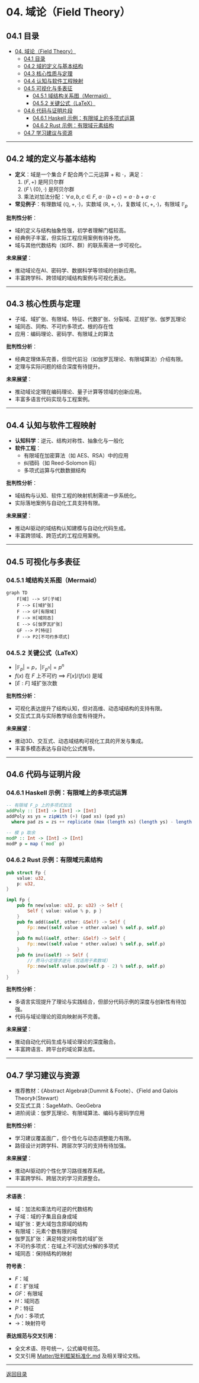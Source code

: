 # 04. 域论（Field Theory）

## 04.1 目录

- [04. 域论（Field Theory）](#04-域论field-theory)
  - [04.1 目录](#041-目录)
  - [04.2 域的定义与基本结构](#042-域的定义与基本结构)
  - [04.3 核心性质与定理](#043-核心性质与定理)
  - [04.4 认知与软件工程映射](#044-认知与软件工程映射)
  - [04.5 可视化与多表征](#045-可视化与多表征)
    - [04.5.1 域结构关系图（Mermaid）](#0451-域结构关系图mermaid)
    - [04.5.2 关键公式（LaTeX）](#0452-关键公式latex)
  - [04.6 代码与证明片段](#046-代码与证明片段)
    - [04.6.1 Haskell 示例：有限域上的多项式运算](#0461-haskell-示例有限域上的多项式运算)
    - [04.6.2 Rust 示例：有限域元素结构](#0462-rust-示例有限域元素结构)
  - [04.7 学习建议与资源](#047-学习建议与资源)

---

## 04.2 域的定义与基本结构

- **定义**：域是一个集合 $F$ 配合两个二元运算 $+$ 和 $\cdot$，满足：
  1. $(F, +)$ 是阿贝尔群
  2. $(F \setminus \{0\}, \cdot)$ 是阿贝尔群
  3. 乘法对加法分配：$\forall a, b, c \in F,\ a \cdot (b + c) = a \cdot b + a \cdot c$
- **常见例子**：有理数域 $(\mathbb{Q}, +, \cdot)$，实数域 $(\mathbb{R}, +, \cdot)$，复数域 $(\mathbb{C}, +, \cdot)$，有限域 $\mathbb{F}_p$

**批判性分析**：

- 域的定义与结构抽象性强，初学者理解门槛较高。
- 经典例子丰富，但实际工程应用案例有待补充。
- 域与其他代数结构（如环、群）的联系需进一步可视化。

**未来展望**：

- 推动域论在AI、密码学、数据科学等领域的创新应用。
- 丰富跨学科、跨领域的域结构案例与可视化表达。

---

## 04.3 核心性质与定理

- 子域、域扩张、有限域、特征、代数扩张、分裂域、正规扩张、伽罗瓦理论
- 域同态、同构、不可约多项式、根的存在性
- 应用：编码理论、密码学、有限域上的算法

**批判性分析**：

- 经典定理体系完善，但现代前沿（如伽罗瓦理论、有限域算法）介绍有限。
- 定理与实际问题的结合深度有待提升。

**未来展望**：

- 推动域论定理在编码理论、量子计算等领域的创新应用。
- 丰富多语言代码实现与工程案例。

---

## 04.4 认知与软件工程映射

- **认知科学**：逆元、结构对称性、抽象化与一般化
- **软件工程**：
  - 有限域在加密算法（如 AES、RSA）中的应用
  - 纠错码（如 Reed-Solomon 码）
  - 多项式运算与代数数据结构

**批判性分析**：

- 域结构与认知、软件工程的映射机制需进一步系统化。
- 实际落地案例与自动化工具支持有限。

**未来展望**：

- 推动AI驱动的域结构认知建模与自动化代码生成。
- 丰富跨领域、跨范式的工程应用案例。

---

## 04.5 可视化与多表征

### 04.5.1 域结构关系图（Mermaid）

```mermaid
graph TD
    F[域] --> SF[子域]
    F --> E[域扩张]
    F --> GF[有限域]
    F --> H[域同态]
    E --> G[伽罗瓦扩张]
    GF --> P[特征]
    F --> P2[不可约多项式]
```

### 04.5.2 关键公式（LaTeX）

- $|\mathbb{F}_p| = p$，$|\mathbb{F}_{p^n}| = p^n$
- $f(x)$ 在 $F$ 上不可约 $\implies$ $F[x]/(f(x))$ 是域
- $[E:F]$ 域扩张次数

**批判性分析**：

- 可视化表达提升了结构认知，但对高维、动态域结构的支持有限。
- 交互式工具与实际教学结合度有待提升。

**未来展望**：

- 推动3D、交互式、动态域结构可视化工具的开发与集成。
- 丰富多模态表达与自动化公式推导。

---

## 04.6 代码与证明片段

### 04.6.1 Haskell 示例：有限域上的多项式运算

```haskell
-- 有限域 F_p 上的多项式加法
addPoly :: [Int] -> [Int] -> [Int]
addPoly xs ys = zipWith (+) (pad xs) (pad ys)
  where pad zs = zs ++ replicate (max (length xs) (length ys) - length zs) 0

-- 模 p 取余
modP :: Int -> [Int] -> [Int]
modP p = map (`mod` p)
```

### 04.6.2 Rust 示例：有限域元素结构

```rust
pub struct Fp {
    value: u32,
    p: u32,
}

impl Fp {
    pub fn new(value: u32, p: u32) -> Self {
        Self { value: value % p, p }
    }
    pub fn add(&self, other: &Self) -> Self {
        Fp::new((self.value + other.value) % self.p, self.p)
    }
    pub fn mul(&self, other: &Self) -> Self {
        Fp::new((self.value * other.value) % self.p, self.p)
    }
    pub fn inv(&self) -> Self {
        // 费马小定理求逆元（仅适用于素数域）
        Fp::new(self.value.pow(self.p - 2) % self.p, self.p)
    }
}
```

**批判性分析**：

- 多语言实现提升了理论与实践结合，但部分代码示例的深度与创新性有待加强。
- 代码与域论理论的双向映射尚不完善。

**未来展望**：

- 推动自动化代码生成与域论理论的深度融合。
- 丰富跨语言、跨平台的域论算法库。

---

## 04.7 学习建议与资源

- 推荐教材：《Abstract Algebra》（Dummit & Foote）、《Field and Galois Theory》（Stewart）
- 交互式工具：SageMath、GeoGebra
- 进阶阅读：伽罗瓦理论、有限域算法、编码与密码学应用

**批判性分析**：

- 学习建议覆盖面广，但个性化与动态调整能力有限。
- 路径设计对跨学科、跨层次学习的支持有待加强。

**未来展望**：

- 推动AI驱动的个性化学习路径推荐系统。
- 丰富跨学科、跨层次的学习资源整合。

---

**术语表**：

- 域：加法和乘法均可逆的代数结构
- 子域：域的子集且自身成域
- 域扩张：更大域包含原域的结构
- 有限域：元素个数有限的域
- 伽罗瓦扩张：满足特定对称性的域扩张
- 不可约多项式：在域上不可因式分解的多项式
- 域同态：保持结构的映射

**符号表**：

- $F$：域
- $E$：扩张域
- $GF$：有限域
- $H$：域同态
- $P$：特征
- $f(x)$：多项式
- $\to$：映射符号

**表达规范与交叉引用**：

- 全文术语、符号统一，公式编号规范。
- 交叉引用 [Matter/批判框架标准化.md](../../../Matter/批判框架标准化.md) 及相关理论文档。

---

[返回目录](#041-目录)
